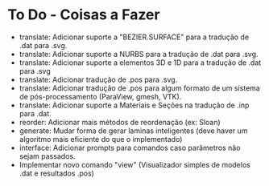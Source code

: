 # To Do - Coisas a Fazer

- translate: Adicionar suporte a "BEZIER.SURFACE" para a tradução de .dat para .svg.
- translate: Adicionar suporte a NURBS para a tradução de .dat para .svg.
- translate: Adicionar suporte a elementos 3D e 1D para a tradução de .dat para .svg
- translate: Adicionar tradução de .pos para .svg.
- translate: Adicionar tradução de .pos para algum formato de um sistema de pós-processamento (ParaView, gmesh, VTK). 
- translate: Adicionar suporte a Materiais e Seções na tradução de .inp para .dat.
- reorder: Adicionar mais métodos de reordenação (ex: Sloan)
- generate: Mudar forma de gerar laminas inteligentes (deve haver um algoritmo mais eficiente do que o implementado)
- interface: Adicionar prompts para comandos caso parâmetros não sejam passados.
- Implementar novo comando "view" (Visualizador simples de modelos .dat e resultados .pos)